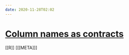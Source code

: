 ```yaml
---
date: 2020-11-28T02:02
---
```


# [Column names as contracts](https://emilyriederer.netlify.app/post/column-name-contracts/)

[[R]]
[[[META]]]